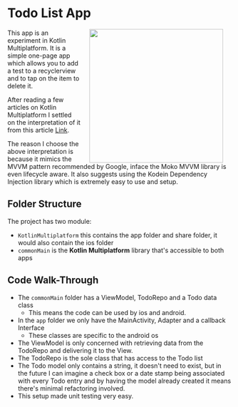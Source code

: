 # Todo List App
<img src="https://media.giphy.com/media/sddeyNFVLFBDu4jp54/giphy.gif" width="300" align="right" hspace="20">

This app is an experiment in Kotlin Multiplatform. It is a simple one-page app which allows you to add a test to a recyclerview and to tap on the item to delete it.

After reading a few articles on Kotlin Multiplatform I settled on the interpretation of it from this article [Link](https://proandroiddev.com/kotlin-multiplatform-mvvm-clean-architecture-f20b99f90b95).

The reason I choose the above interpretation is because it mimics the MVVM pattern recommended by Google, inface the Moko MVVM library is even lifecycle aware. It also suggests using the Kodein Dependency Injection library which is extremely easy to use and setup.

## Folder Structure
The project has two module:
* `KotlinMultiplatform` this contains the app folder and share folder, it would also contain the ios folder
* `commonMain` is the **Kotlin Multiplatform** library that's accessible to both apps

## Code Walk-Through
* The `commonMain` folder has a ViewModel, TodoRepo and a Todo data class
  * This means the code can be used by ios and android.
* In the `app` folder we only have the MainActivity, Adapter and a callback Interface
  * These classes are specific to the android os
* The ViewModel is only concerned with retrieving data from the TodoRepo and delivering it to the View.
* The TodoRepo is the sole class that has access to the Todo list
* The Todo model only contains a string, it doesn't need to exist, but in the future I can imagine a check box or a date stamp being associated with every Todo entry and by having the model already created it means there's minimal refactoring involved.
* This setup made unit testing very easy.
